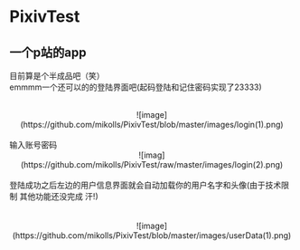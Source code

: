 # PixivTest
一个p站的app
-------------
目前算是个半成品吧（笑）
<br>
emmmm一个还可以的的登陆界面吧(起码登陆和记住密码实现了23333)
</br>
<div  align=center>
<br>![image](https://github.com/mikolls/PixivTest/blob/master/images/login(1).png)</br>
</div>
<br>
输入账号密码
</br>
<div  align=center>
![imag](https://github.com/mikolls/PixivTest/raw/master/images/login(2).png)
</div>
<br>
登陆成功之后左边的用户信息界面就会自动加载你的用户名字和头像(由于技术限制 其他功能还没完成 汗!)
</br>
<br>
<div  align=center>
<br>![image](https://github.com/mikolls/PixivTest/blob/master/images/userData(1).png)</br>
</div>
</br>
